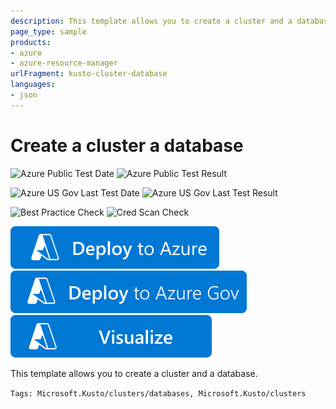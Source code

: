 ```yaml
---
description: This template allows you to create a cluster and a database.
page_type: sample
products:
- azure
- azure-resource-manager
urlFragment: kusto-cluster-database
languages:
- json
---
```

# Create a cluster a database

![Azure Public Test Date](https://azurequickstartsservice.blob.core.windows.net/badges/quickstarts/microsoft.kusto/kusto-cluster-database/PublicLastTestDate.svg)
![Azure Public Test Result](https://azurequickstartsservice.blob.core.windows.net/badges/quickstarts/microsoft.kusto/kusto-cluster-database/PublicDeployment.svg)

![Azure US Gov Last Test Date](https://azurequickstartsservice.blob.core.windows.net/badges/quickstarts/microsoft.kusto/kusto-cluster-database/FairfaxLastTestDate.svg)
![Azure US Gov Last Test Result](https://azurequickstartsservice.blob.core.windows.net/badges/quickstarts/microsoft.kusto/kusto-cluster-database/FairfaxDeployment.svg)

![Best Practice Check](https://azurequickstartsservice.blob.core.windows.net/badges/quickstarts/microsoft.kusto/kusto-cluster-database/BestPracticeResult.svg)
![Cred Scan Check](https://azurequickstartsservice.blob.core.windows.net/badges/quickstarts/microsoft.kusto/kusto-cluster-database/CredScanResult.svg)

[![Deploy To Azure](https://raw.githubusercontent.com/Azure/azure-quickstart-templates/master/1-CONTRIBUTION-GUIDE/images/deploytoazure.svg?sanitize=true)](https://portal.azure.com/#create/Microsoft.Template/uri/https%3A%2F%2Fraw.githubusercontent.com%2FAzure%2Fazure-quickstart-templates%2Fmaster%2Fquickstarts%2Fmicrosoft.kusto%2Fkusto-cluster-database%2Fazuredeploy.json)
[![Deploy To Azure US Gov](https://raw.githubusercontent.com/Azure/azure-quickstart-templates/master/1-CONTRIBUTION-GUIDE/images/deploytoazuregov.svg?sanitize=true)](https://portal.azure.us/#create/Microsoft.Template/uri/https%3A%2F%2Fraw.githubusercontent.com%2FAzure%2Fazure-quickstart-templates%2Fmaster%2Fquickstarts%2Fmicrosoft.kusto%2Fkusto-cluster-database%2Fazuredeploy.json)
[![Visualize](https://raw.githubusercontent.com/Azure/azure-quickstart-templates/master/1-CONTRIBUTION-GUIDE/images/visualizebutton.svg?sanitize=true)](http://armviz.io/#/?load=https%3A%2F%2Fraw.githubusercontent.com%2FAzure%2Fazure-quickstart-templates%2Fmaster%2Fquickstarts%2Fmicrosoft.kusto%2Fkusto-cluster-database%2Fazuredeploy.json)

This template allows you to create a cluster and a database.

`Tags: Microsoft.Kusto/clusters/databases, Microsoft.Kusto/clusters`

